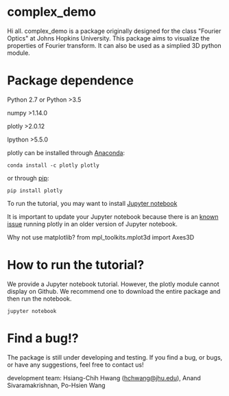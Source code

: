 # complex_demo

Hi all. complex_demo is a package originally designed for the class "Fourier Optics" at Johns Hopkins University. This package aims to visualize the properties of Fourier transform. It can also be used as a simplied 3D python module.

# Package dependence
Python 2.7 or Python >3.5

numpy >1.14.0

plotly >2.0.12

Ipython >5.5.0

plotly can be installed through [Anaconda](https://anaconda.org/plotly/plotly):
```
conda install -c plotly plotly
```
or through [pip](https://plot.ly/python/getting-started):
```
pip install plotly 
```

To run the tutorial, you may want to install [Jupyter notebook](https://jupyter.org/install)

It is important to update your Jupyter notebook because there is an [known issue](https://community.plot.ly/t/offline-mode-in-jupyter-notebook-shows-blank-graphs/1860/7) running plotly in an older version of Jupyter notebook.

Why not use matplotlib? from mpl_toolkits.mplot3d import Axes3D


# How to run the tutorial?

We provide a Jupyter notebook tutorial. However, the plotly module cannot display on Github. We recommend one to download the entire package and then run the notebook.

```
jupyter notebook
```
# Find a bug!? 

The package is still under developing and testing. If you find a bug, or bugs, or have any suggestions, feel free to contact us!

development team: Hsiang-Chih Hwang (hchwang@jhu.edu), Anand Sivaramakrishnan, Po-Hsien Wang

